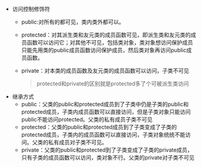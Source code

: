 - 访问控制修饰符
  - public:对所有的都可见，类内类外都可以。
  
  - protected：对其派生类和友元类的成员函数可见，即派生类和友元类的成员函数可以访问它；对其他不可见，包括类对象，类对象想访问保护成员只能先用类的public成员函数访问保护成员，然后类对象再访问public成员函数。
  
  - private：对本类的成员函数及友元类的成员函数可以访问，子类不可见
  
    > protected和private的区别就是protected多了个可被派生类访问
- 继承方式
  - public：父类的public和protected成员到了子类中仍是子类的public和protected成员，子类内成员函数可以直接访问，但是子类对象只能访问public不能访问protected。父类的私有成员子类不可见
  - protected：父类的public和protected成员到了子类变成了子类的protected成员，子类内的成员函数可以直接访问，子类对象统统不能访问。父类的私有成员对子类不可见。
  - private：父类的public和protected到了子类变成了子类的private成员，只有子类的成员函数可以访问，类对象不行。父类的private对子类不可见